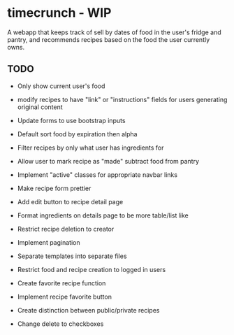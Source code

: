 # timecrunch - WIP

A webapp that keeps track of sell by dates of food in the user's fridge and pantry, and recommends recipes based on the food the user currently owns.

## TODO

* Only show current user's food

* modify recipes to have "link" or "instructions" fields for users generating original content

* Update forms to use bootstrap inputs

* Default sort food by expiration then alpha

* Filter recipes by only what user has ingredients for

* Allow user to mark recipe as "made" subtract food from pantry

* Implement "active" classes for appropriate navbar links

* Make recipe form prettier

* Add edit button to recipe detail page

* Format ingredients on details page to be more table/list like

* Restrict recipe deletion to creator

* Implement pagination

* Separate templates into separate files

* Restrict food and recipe creation to logged in users

* Create favorite recipe function

* Implement recipe favorite button

* Create distinction between public/private recipes

* Change delete to checkboxes